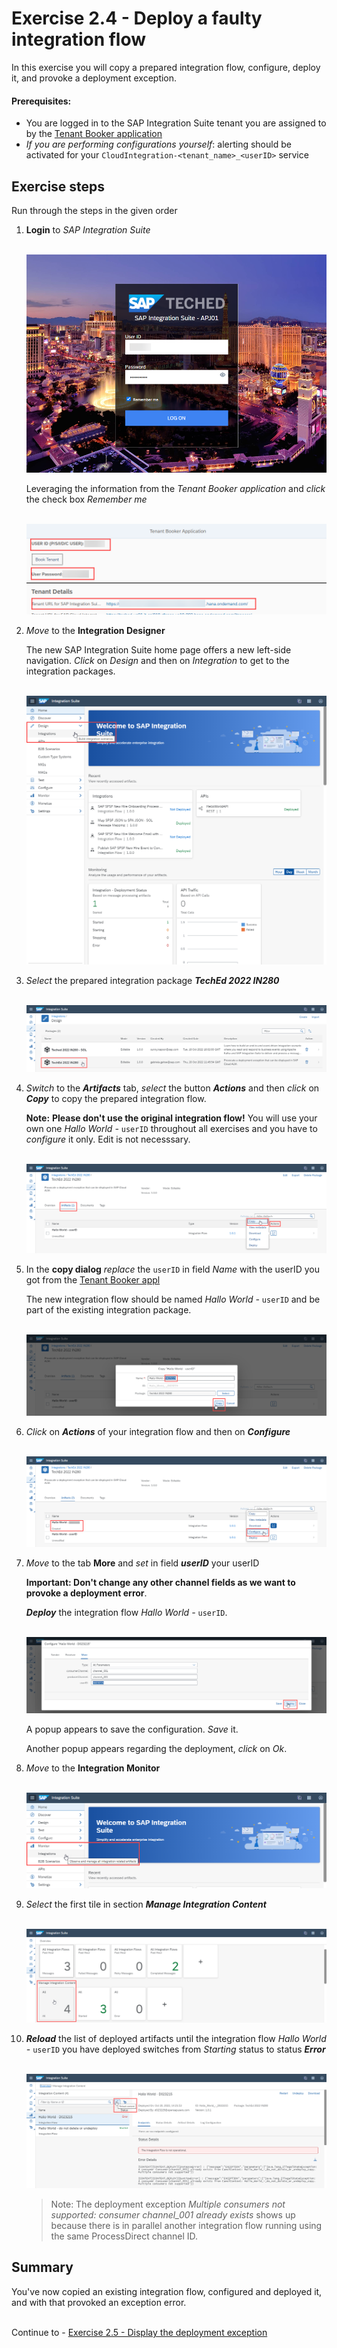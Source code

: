 # Exercise 2.4 - Deploy a faulty integration flow

In this exercise you will copy a prepared integration flow, configure, deploy it, and provoke a deployment exception.

#### Prerequisites:

- You are logged in to the SAP Integration Suite tenant you are assigned to by the  [Tenant Booker application](/exercises/ex0/ex02/)
- *If you are performing configurations yourself*: alerting should be activated for your `CloudIntegration-<tenant_name>_<userID>` service

## Exercise steps

Run through the steps in the given order

1. **Login** to *SAP Integration Suite* 

    <br>![](/exercises/ex2/images/Login.png)
    
    Leveraging the information from the *Tenant Booker application* and *click* the check box *Remember me*
    
    <br>![](/exercises/ex2/images/SuiteLoginInfo.png) 

2. *Move* to the **Integration Designer** 

    The new SAP Integration Suite home page offers a new left-side navigation. *Click* on *Design* and then on *Integration* to get to the integration packages. 
    
    <br>![](/exercises/ex2/images/SuiteMoveDesigner.png)
    
3. *Select* the prepared integration package ***TechEd 2022 IN280***

    <br>![](/exercises/ex2/images/SuiteDesignerSelectPackage.png)
    
4. *Switch* to the ***Artifacts*** tab, *select* the button ***Actions*** and then *click* on ***Copy*** to copy the prepared integration flow.
    
    **Note:** **Please don't use the original integration flow!** You will use your own one *Hallo World -* `userID` throughout all exercises and you have to *configure* it only. Edit is not necesssary.

    <br>![](/exercises/ex2/images/SuiteArtifactsActionsCopy.png)
  
5. In the **copy dialog** *replace* the `userID` in field *Name* with the userID you got from the [Tenant Booker appl](/exercises/ex0/ex02/)

    The new integration flow should be named *Hallo World -* `userID` and be part of the existing integration package.

    <br>![](/exercises/ex2/images/SuiteDesignerCopyFlow.png)

6. *Click* on ***Actions*** of your integration flow and then on ***Configure***

    <br>![](/exercises/ex2/images/SuiteArtifactsActionsConfigure.png)
    
7. *Move* to the tab **More** and *set* in field ***userID*** your userID 
    
    **Important: Don't change any other channel fields as we want to provoke a deployment error**.
    
    ***Deploy*** the integration flow *Hallo World -* `userID`.
    
    <br>![](/exercises/ex2/images/SuiteDesignerConfigureUser.png)
    
    A popup appears to save the configuration. *Save* it.
    
    Another popup appears regarding the deployment, *click* on *Ok*.

8. *Move* to the **Integration Monitor** 

    <br>![](/exercises/ex2/images/SuiteMoveMonitor.png)

9. *Select* the first tile in section ***Manage Integration Content***

    <br>![](/exercises/ex2/images/SuiteMonitorMoveToContent.png)

10. ***Reload*** the list of deployed artifacts until the integration flow *Hallo World -* `userID` you have deployed switches from *Starting* status to status ***Error***

    <br>![](/exercises/ex2/images/SuiteMPLConsumer001ExistsAlready.png)

    >
    > Note: The deployment exception *Multiple consumers not supported: consumer channel_001 already exists* shows up because there is in parallel another integration flow running using the same ProcessDirect channel ID. 
    > 

## Summary

You've now copied an existing integration flow, configured and deployed it, and with that provoked an exception error. 

<br>Continue to - [Exercise 2.5 - Display the deployment exception](/exercises/ex2/ex25/readme.md)



















